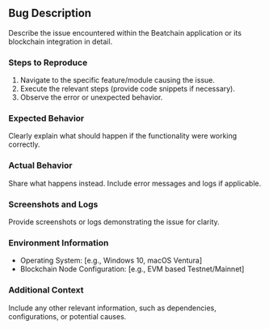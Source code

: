 ## Bug Description
Describe the issue encountered within the Beatchain application or its blockchain integration in detail.

### Steps to Reproduce
1. Navigate to the specific feature/module causing the issue.
2. Execute the relevant steps (provide code snippets if necessary).
3. Observe the error or unexpected behavior.

### Expected Behavior
Clearly explain what should happen if the functionality were working correctly.

### Actual Behavior
Share what happens instead. Include error messages and logs if applicable.

### Screenshots and Logs
Provide screenshots or logs demonstrating the issue for clarity.

### Environment Information
- Operating System: [e.g., Windows 10, macOS Ventura]
- Blockchain Node Configuration: [e.g., EVM based Testnet/Mainnet]

### Additional Context
Include any other relevant information, such as dependencies, configurations, or potential causes.
